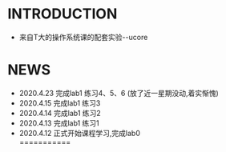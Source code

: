 INTRODUCTION
============
- 来自T大的操作系统课的配套实验--ucore

NEWS
===========
- 2020.4.23 完成lab1 练习4、5、6 (放了近一星期没动,着实惭愧)
- 2020.4.15 完成lab1 练习3 
- 2020.4.14 完成lab1 练习2
- 2020.4.13 完成lab1 练习1 
- 2020.4.12 正式开始课程学习,完成lab0  
===========

